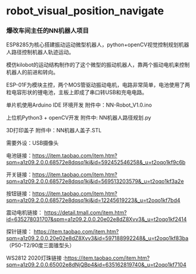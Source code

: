 # robot_visual_position_navigate
### 爆改车间主任的NN机器人项目
ESP8285为核心搭建振动运动微型机器人，python+openCV视觉控制规划机器人路径控制机器人轨迹运动。

模仿kilobot的运动结构制作的了这个微型的振动机器人，靠两个振动电机来控制机器人的前进和转向。

ESP-01F为模块主控，两个MOS管驱动振动电机，电路非常简单，电池使用了两粒电容形状的锂电池，主板上即成了串口转USB和充电电路。

 

单片机使用Arduino IDE 环境开发 附件中：NN-Robot_V1.0.ino

上位机Python3 + openCV开发 附件中: NN机器人路径规划.py

3D打印盖子 附件中：NN机器人盖子.STL

需要外设：USB摄像头

 

电池链接：https://item.taobao.com/item.htm?spm=a1z09.2.0.0.68572e8dqsq1kj&id=592452546258&_u=t2oqo1kf9c6b

开关链接：https://item.taobao.com/item.htm?spm=a1z09.2.0.0.68572e8dqsq1kj&id=569513203579&_u=t2oqo1kf3a2e

按钮链接：https://item.taobao.com/item.htm?spm=a1z09.2.0.0.68572e8dqsq1kj&id=12245619223&_u=t2oqo1kf7bd4

震动电机链接： https://detail.tmall.com/item.htm?id=635278031707&spm=a1z09.2.0.0.20e02e8dZ8Xvv3&_u=t2oqo1kf2414

探针链接： https://item.taobao.com/item.htm?spm=a1z09.2.0.0.20e02e8dZ8Xvv3&id=597188992248&_u=t2oqo1kf83ba （P50-T2/90度三面锥型头）

WS2812 2020灯珠链接 :https://item.taobao.com/item.htm?spm=a1z09.2.0.0.65002e8dNjQBp4&id=635162819740&_u=t2oqo1kf7104

 

 

 

 

 











